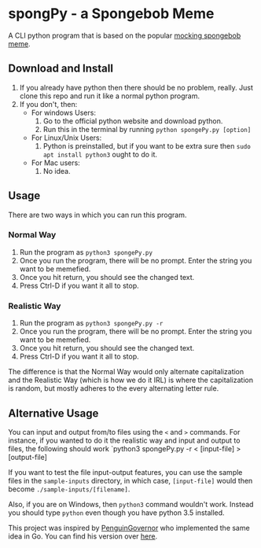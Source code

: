 # spongPy - a Spongebob Meme
A CLI python program that is based on the popular [mocking spongebob meme](http://knowyourmeme.com/memes/mocking-spongebob).

## Download and Install
1. If you already have python then there should be no problem, really. Just clone this repo and run it like a normal python program.
2. If you don't, then:
    - For windows Users:
        1. Go to the official python website and download python.
        2. Run this in the terminal by running `python spongePy.py [option]`
    - For Linux/Unix Users:
        1. Python is preinstalled, but if you want to be extra sure then `sudo apt install python3` ought to do it.
    - For Mac users:
        1. No idea.

## Usage
There are two ways in which you can run this program.

### Normal Way
1. Run the program as `python3 spongePy.py`
2. Once you run the program, there will be no prompt. Enter the string you want to be memefied.
3. Once you hit return, you should see the changed text.
4. Press Ctrl-D if you want it all to stop.

### Realistic Way
1. Run the program as `python3 spongePy.py -r`
2. Once you run the program, there will be no prompt. Enter the string you want to be memefied.
3. Once you hit return, you should see the changed text.
4. Press Ctrl-D if you want it all to stop.

The difference is that the Normal Way would only alternate capitalization and the Realistic Way (which is how we do it IRL) is where the capitalization is random, but mostly adheres to the every alternating letter rule.

## Alternative Usage
You can input and output from/to files using the `<` and `>` commands.
For instance, if you wanted to do it the realistic way and input and output to files, the following should work
`python3 spongePy.py -r < [input-file] > [output-file]

If you want to test the file input-output features, you can use the sample files in the `sample-inputs` directory, in which case, `[input-file]` would then become `./sample-inputs/[filename]`. 

Also, if you are on Windows, then `python3` command wouldn't work. Instead you should type `python` even though you have python 3.5 installed.

This project was inspired by [PenguinGovernor](https://github.com/PenguinGovernor/) who implemented the same idea in Go. You can find his version over [here](https://github.com/PenguinGovernor/GoSpongebob).


